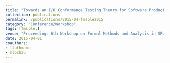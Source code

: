 ```yaml
---
title: "Towards an I/O Conformance Testing Theory for Software Product Lines based on Modal Interface Automata"
collection: publications
permalink: /publications/2015-04-fmsple2015
category: "Conference/Workshop"
tags: [fmsple,]
venue: "Proceedings 6th Workshop on Formal Methods and Analysis in SPL Engineering, FMSPLE@ETAPS 2015, London, UK, 11 April 2015"
date: 2015-04-01
coauthors:
- lluthmann
- mlochau
---
```


